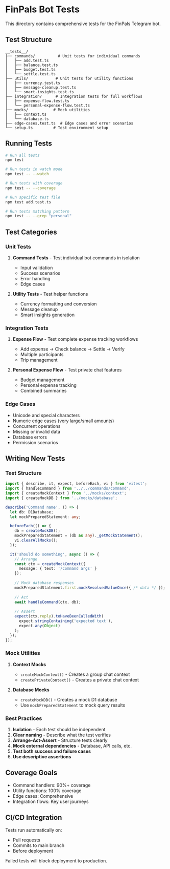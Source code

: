 # FinPals Bot Tests

This directory contains comprehensive tests for the FinPals Telegram bot.

## Test Structure

```
__tests__/
├── commands/          # Unit tests for individual commands
│   ├── add.test.ts
│   ├── balance.test.ts
│   ├── budget.test.ts
│   └── settle.test.ts
├── utils/            # Unit tests for utility functions
│   ├── currency.test.ts
│   ├── message-cleanup.test.ts
│   └── smart-insights.test.ts
├── integration/      # Integration tests for full workflows
│   ├── expense-flow.test.ts
│   └── personal-expense-flow.test.ts
├── mocks/           # Mock utilities
│   ├── context.ts
│   └── database.ts
├── edge-cases.test.ts  # Edge cases and error scenarios
└── setup.ts         # Test environment setup
```

## Running Tests

```bash
# Run all tests
npm test

# Run tests in watch mode
npm test -- --watch

# Run tests with coverage
npm test -- --coverage

# Run specific test file
npm test add.test.ts

# Run tests matching pattern
npm test -- --grep "personal"
```

## Test Categories

### Unit Tests

1. **Command Tests** - Test individual bot commands in isolation
   - Input validation
   - Success scenarios
   - Error handling
   - Edge cases

2. **Utility Tests** - Test helper functions
   - Currency formatting and conversion
   - Message cleanup
   - Smart insights generation

### Integration Tests

1. **Expense Flow** - Test complete expense tracking workflows
   - Add expense → Check balance → Settle → Verify
   - Multiple participants
   - Trip management

2. **Personal Expense Flow** - Test private chat features
   - Budget management
   - Personal expense tracking
   - Combined summaries

### Edge Cases

- Unicode and special characters
- Numeric edge cases (very large/small amounts)
- Concurrent operations
- Missing or invalid data
- Database errors
- Permission scenarios

## Writing New Tests

### Test Structure

```typescript
import { describe, it, expect, beforeEach, vi } from 'vitest';
import { handleCommand } from '../../commands/command';
import { createMockContext } from '../mocks/context';
import { createMockDB } from '../mocks/database';

describe('Command name', () => {
  let db: D1Database;
  let mockPreparedStatement: any;

  beforeEach(() => {
    db = createMockDB();
    mockPreparedStatement = (db as any)._getMockStatement();
    vi.clearAllMocks();
  });

  it('should do something', async () => {
    // Arrange
    const ctx = createMockContext({
      message: { text: '/command args' }
    });
    
    // Mock database responses
    mockPreparedStatement.first.mockResolvedValueOnce({ /* data */ });
    
    // Act
    await handleCommand(ctx, db);
    
    // Assert
    expect(ctx.reply).toHaveBeenCalledWith(
      expect.stringContaining('expected text'),
      expect.any(Object)
    );
  });
});
```

### Mock Utilities

1. **Context Mocks**
   - `createMockContext()` - Creates a group chat context
   - `createPrivateContext()` - Creates a private chat context

2. **Database Mocks**
   - `createMockDB()` - Creates a mock D1 database
   - Use `mockPreparedStatement` to mock query results

### Best Practices

1. **Isolation** - Each test should be independent
2. **Clear naming** - Describe what the test verifies
3. **Arrange-Act-Assert** - Structure tests clearly
4. **Mock external dependencies** - Database, API calls, etc.
5. **Test both success and failure cases**
6. **Use descriptive assertions**

## Coverage Goals

- Command handlers: 90%+ coverage
- Utility functions: 100% coverage
- Edge cases: Comprehensive
- Integration flows: Key user journeys

## CI/CD Integration

Tests run automatically on:
- Pull requests
- Commits to main branch
- Before deployment

Failed tests will block deployment to production.